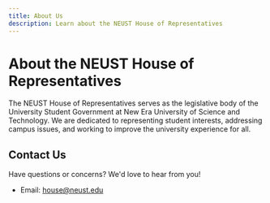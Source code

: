 ```yaml
---
title: About Us
description: Learn about the NEUST House of Representatives
---
```


# About the NEUST House of Representatives

The NEUST House of Representatives serves as the legislative body of the University Student Government at New Era University of Science and Technology. We are dedicated to representing student interests, addressing campus issues, and working to improve the university experience for all.


## Contact Us

Have questions or concerns? We'd love to hear from you!

- Email: house@neust.edu
